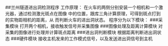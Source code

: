
##兰州隧道进出洞检测程序
工作原理：
在火车的两侧分别安装一个相机和一个激光器，通过检测激光斑点在图像
中的位置，跟库三角计算原理，可得到斑点打到的实物距相机的距离，从
而判断火车的进出洞状态。
程序分为以下模块：
###采集模块
打开两个相机，接收触发信号并采集图像
###图像处理及距离计算模块
对采集的图像进行处理并计算斑点距离
###进出洞判断模块
根据距离判断进出洞状态
###硬件模块
接收主机发来的工作模式信号，以及发送进出洞信号到主机